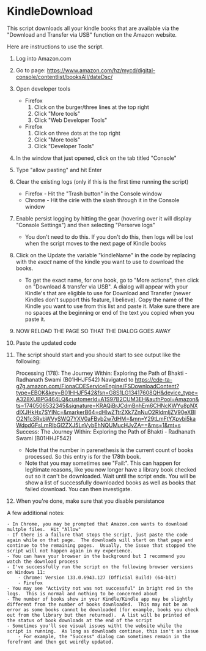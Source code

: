 # KindleDownload
This script downloads all your kindle books that are available via the "Download and Transfer via USB" function on the Amazon website.

Here are instructions to use the script.

1) Log into Amazon.com
2) Go to page: https://www.amazon.com/hz/mycd/digital-console/contentlist/booksAll/dateDsc/

3) Open developer tools
	- Firefox 
		1) Click on the burger/three lines at the top right
		2) Click "More tools"
		3) Click "Web Developer Tools"
	- Firefox
		1) Click on three dots at the top right
		2) Click "More tools"
		3) Click "Developer Tools"

4) In the window that just opened, click on the tab titled "Console"
5) Type "allow pasting" and hit Enter
6) Clear the existing logs (only if this is the first time running the script) 
	- Firefox - Hit the "Trash button" in the Console window
	- Chrome - Hit the cirle with the slash through it in the Console window

7) Enable persist logging by hitting the gear (hovering over it will display "Console Settings") and then selecting "Perserve logs"
	- You don't need to do this.  If you don't do this, then logs will be lost when the script moves to the next page of Kindle books

8) Click on the Update the variable "kindleName" in the code by replacing <your Kindle> with the *exact* name of the kindle you want to use to download the books.  
	- To get the exact name, for one book, go to "More actions", then click on "Download & transfer via USB". A dialog will appear with your Kindle's that are eligible to use for Download and Transfer (newer Kindles don't support this feature, I believe).  Copy the name of the Kindle you want to use from this list and paste it.  Make sure there are no spaces at the beginning or end of the text you copied when you paste it.  
9) NOW RELOAD THE PAGE SO THAT THE DIALOG GOES AWAY 

10) Paste the updated code
11) The script should start and you should start to see output like the following:

	Processing (178):  The Journey Within: Exploring the Path of Bhakti - Radhanath Swami (B01HHJF542) 
	Navigated to https://cde-ta-g7g.amazon.com/FionaCDEServiceEngine/FSDownloadContent?type=EBOK&key=B01HHJF542&fsn=G8S1LG13417608QH&device_type=A328XUBPG464LQ&customerId=A1S97B2CUM3EH&authPool=Amazon&ts=1740506532345&signature=KRAQjBrJCdmBnhEm6CHNcKWYu8pNXdIXJHkHx7SYINc=&markerB64=dHlwZTtrZXk7ZnNuO2RldmljZV90eXBlO2N1c3RvbWVySWQ7YXV0aFBvb2w7dHM=&mn=Y29tLmFtYXpvbi5kaWdpdGFsLmRlbGl2ZXJ5LnVybEhNQUMucHJvZA==&ms=1&mt=s
	Success: The Journey Within: Exploring the Path of Bhakti - Radhanath Swami (B01HHJF542) 

	- Note that the number in parenethesis is the current count of books processed.  So this entry is for the 178th book.  
	- Note that you may sometimes see "Fail:".  This can happen for legitimate reasons, like you now longer have a library book checked out so it can't be downloaded.  Wait until the script ends.  You will be show a list of successfully downloaded books as well as books that failed download.  You can then investigate.  


12) When you're done, make sure that you disable persistance

A few additional notes:

	- In Chrome, you may be prompted that Amazon.com wants to download multple files.  Hit "Allow"
	- If there is a failure that stops the script, just paste the code again while on that page.  The downloads will start on that page and continue to the remaining pages.  Usually, the issue that stopped the script will not happen again in my experience.
	- You can have your browser in the background but I recommend you watch the download process
	- I've successfully run the script on the following browser versions on Windows 11:
		- Chrome: Version 133.0.6943.127 (Official Build) (64-bit)
		- Firefox
	- You may see "Activity not was not successful" in bright red in the logs.  This is normal and nothing to be concerned about
	- The number of books show in your Kindle/Kindle app may be slightly different from the number of books downloaded.  This may not be an error as some books cannot be downloaded (for example, books you check out from the library but then returned).  A list will be printed of the status of book downloads at the end of the script
	- Sometimes you'll see visual issues witht the website while the script is running.  As long as downloads continue, this isn't an issue
		- For example, the "Success" dialog can sometimes remain in the forefront and then get weirdly updated.  
